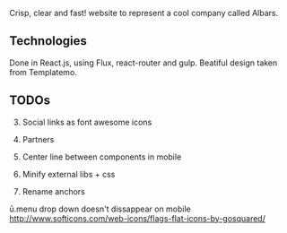 Crisp, clear and fast! website to represent a cool company called Albars.

## Technologies
Done in React.js, using Flux, react-router and gulp. Beatiful design taken from Templatemo. 

## TODOs

3. Social links as font awesome icons

4. Partners

5. Center line between components in mobile

6. Minify external libs + css

7. Rename anchors

ū.menu drop down doesn't dissappear on mobile
http://www.softicons.com/web-icons/flags-flat-icons-by-gosquared/